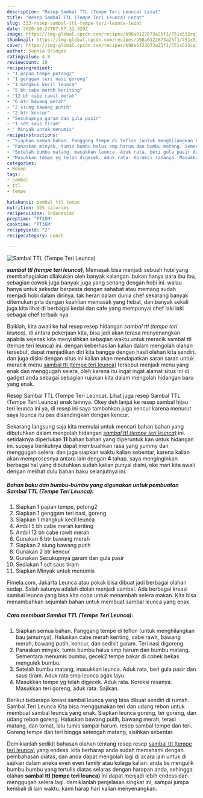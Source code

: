 ```yaml
---
description: "Resep Sambal TTL (Tempe Teri Leunca) Lezat"
title: "Resep Sambal TTL (Tempe Teri Leunca) Lezat"
slug: 333-resep-sambal-ttl-tempe-teri-leunca-lezat
date: 2020-10-27T07:57:31.329Z
image: https://img-global.cpcdn.com/recipes/b98a6122673a25f1/751x532cq70/sambal-ttl-tempe-teri-leunca-foto-resep-utama.jpg
thumbnail: https://img-global.cpcdn.com/recipes/b98a6122673a25f1/751x532cq70/sambal-ttl-tempe-teri-leunca-foto-resep-utama.jpg
cover: https://img-global.cpcdn.com/recipes/b98a6122673a25f1/751x532cq70/sambal-ttl-tempe-teri-leunca-foto-resep-utama.jpg
author: Sophia Bridges
ratingvalue: 4.8
reviewcount: 10
recipeingredient:
- "1 papan tempe potong2"
- "1 genggam teri nasi goreng"
- "1 mangkuk kecil leunca"
- "5 bh cabe merah keriting"
- "12 bh cabe rawit merah"
- "6 btr bawang merah"
- "2 siung bawang putih"
- "2 btr kencur"
- "Secukupnya garam dan gula pasir"
- "1 sdt saus tiram"
- " Minyak untuk menumis"
recipeinstructions:
- "Siapkan semua bahan. Panggang tempe di teflon (untuk menghilangkan bau jamurnya). Haluskan cabe merah keriting, cabe rawit, bawang merah, bawang putih, kencur, dan sedikit garam. Teri nasi digoreng."
- "Panaskan minyak, tumis bumbu halus smp harum dan bumbu matang. Sementara menumis bumbu, gecek2 tempe bakar di cobek bekas mengulek bumbu."
- "Setelah bumbu matang, masukkan leunca. Aduk rata, beri gula pasir dan saus tiram. Aduk rata smp leunca agak layu."
- "Masukkan tempe yg telah digecek. Aduk rata. Koreksi rasanya. Masukkan teri goreng, aduk rata. Sajikan."
categories:
- Resep
tags:
- sambal
- ttl
- tempe

katakunci: sambal ttl tempe 
nutrition: 165 calories
recipecuisine: Indonesian
preptime: "PT28M"
cooktime: "PT36M"
recipeyield: "2"
recipecategory: Lunch

---
```



![Sambal TTL (Tempe Teri Leunca)](https://img-global.cpcdn.com/recipes/b98a6122673a25f1/751x532cq70/sambal-ttl-tempe-teri-leunca-foto-resep-utama.jpg)

<b><i>sambal ttl (tempe teri leunca)</i></b>, Memasak bisa menjadi sebuah hobi yang membahagiakan dilakukan oleh banyak kalangan. bukan hanya para ibu ibu, sebagian cowok juga banyak juga yang senang dengan hobi ini. walau hanya untuk sekedar berpesta dengan sahabat atau memang sudah menjadi hobi dalam dirinya. tak heran dalam dunia chef sekarang banyak ditemukan pria dengan keahlian memasak yang hebat, dan banyak sekali juga kita lihat di berbagai kedai dan cafe yang mempunyai chef laki laki sebagai chef terbaik nya.

Baiklah, kita awali ke hal resep resep hidangan <i>sambal ttl (tempe teri leunca)</i>. di antara pekerjaan kita, bisa jadi akan terasa menyenangkan apabila sejenak kita menyisihkan sebagian waktu untuk meracik sambal ttl (tempe teri leunca) ini. dengan keberhasilan kalian dalam mengolah olahan tersebut, dapat menjadikan diri kita bangga dengan hasil olahan kita sendiri. dan juga disini dengan situs ini kalian akan mendapatkan saran saran untuk meracik menu <u>sambal ttl (tempe teri leunca)</u> tersebut menjadi menu yang enak dan menggugah selera, oleh karena itu ingat ingat alamat situs ini di gadget anda sebagai sebagian rujukan kita dalam mengolah hidangan baru yang enak.

Resep Sambal TTL (Tempe Teri Leunca). Lihat juga resep Sambal TTL (Tempe Teri Leunca) enak lainnya. Okey deh lanjut ke resep sambal hijau teri leunca ini ya, di resep ini saya tambahkan juga kencur karena menurut saya leunca itu pas disandingkan dengan kencur.


Sekarang langsung saja kita memulai untuk mencari bahan bahan yang dibutuhkan dalam mengolah hidangan <u><i>sambal ttl (tempe teri leunca)</i></u> ini. setidaknya diperlukan <b>11</b> bahan bahan yang diperuntuk kan untuk hidangan ini. supaya berikutnya dapat membuahkan rasa yang yummy dan menggugah selera. dan juga siapkan waktu kalian sebentar, karena kalian akan memprosesnya antara lain dengan <b>4</b> tahap. saya menginginkan berbagai hal yang dibutuhkan sudah kalian punyai disini, oke mari kita awali dengan melihat dulu bahan baku selanjutnya ini.

<!--inarticleads1-->

##### Bahan baku dan bumbu-bumbu yang digunakan untuk pembuatan Sambal TTL (Tempe Teri Leunca):

1. Siapkan 1 papan tempe, potong2
1. Siapkan 1 genggam teri nasi, goreng
1. Siapkan 1 mangkuk kecil leunca
1. Ambil 5 bh cabe merah keriting
1. Ambil 12 bh cabe rawit merah
1. Gunakan 6 btr bawang merah
1. Siapkan 2 siung bawang putih
1. Gunakan 2 btr kencur
1. Gunakan Secukupnya garam dan gula pasir
1. Sediakan 1 sdt saus tiram
1. Siapkan  Minyak untuk menumis


Fimela.com, Jakarta Leunca atau pokak bisa dibuat jadi berbagai olahan sedap. Salah satunya adalah diolah menjadi sambal. Ada berbagai kreasi sambal leunca yang bisa kita coba untuk menambah selera makan. Kita bisa menambahkan sejumlah bahan untuk membuat sambal leunca yang enak. 

<!--inarticleads2-->

##### Cara membuat Sambal TTL (Tempe Teri Leunca):

1. Siapkan semua bahan. Panggang tempe di teflon (untuk menghilangkan bau jamurnya). Haluskan cabe merah keriting, cabe rawit, bawang merah, bawang putih, kencur, dan sedikit garam. Teri nasi digoreng.
1. Panaskan minyak, tumis bumbu halus smp harum dan bumbu matang. Sementara menumis bumbu, gecek2 tempe bakar di cobek bekas mengulek bumbu.
1. Setelah bumbu matang, masukkan leunca. Aduk rata, beri gula pasir dan saus tiram. Aduk rata smp leunca agak layu.
1. Masukkan tempe yg telah digecek. Aduk rata. Koreksi rasanya. Masukkan teri goreng, aduk rata. Sajikan.


Berikut beberapa kreasi sambal leunca yang bisa dibuat sendiri di rumah. Sambal Teri Leunca Kita bisa menggunakan teri dan udang rebon untuk membuat sambal leunca yang enak. Siapkan leunca goreng, ter goreng, dan udang rebon goreng. Haluskan bawang putih, bawang merah, terasi matang, dan tomat, lalu tumis sampai harum. resep sambal tempe dan teri. Goreng tempe dan teri hingga setengah matang, sisihkan sebentar. 

Demikianlah sedikit bahasan olahan tentang resep resep <u>sambal ttl (tempe teri leunca)</u> yang endess. kita berharap anda sudah memahami dengan pembahasan diatas, dan anda dapat mengolah lagi di acara lain untuk di sajikan dalam aneka even even family atau kolega kalian. anda bs mengulik bumbu bumbu yang tertulis diatas selaras dengan harapan anda, sehingga olahan <b>sambal ttl (tempe teri leunca)</b> ini dapat menjadi lebih endess dan menggugah selera lagi. demikianlah penjelasan singkat ini, sampai jumpa kembali di lain waktu. kami harap hari kalian menyenangkan.
